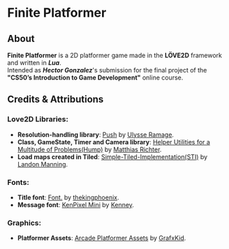# Finite Platformer

## About

**Finite Platformer** is a 2D platformer game made in the **LÖVE2D** framework and written in ***Lua***.  
Intended as ***Hector Gonzalez***'s submission for the final project of the **"CS50’s Introduction to Game Development"** online course.

## Credits & Attributions

### Love2D Libraries:

- **Resolution-handling library**: [Push](https://github.com/Ulydev/push) by [Ulysse Ramage](https://github.com/Ulydev).
- **Class, GameState, Timer and Camera library**: [Helper Utilities for a Multitude of Problems(Hump)](https://github.com/vrld/hump) by [Matthias Richter](https://github.com/vrld).
- **Load maps created in Tiled**: [Simple-Tiled-Implementation(STI)](https://github.com/karai17/Simple-Tiled-Implementation) by [Landon Manning](https://github.com/karai17).

### Fonts:

- **Title font**: [Font.](https://opengameart.org/content/font-0) by [thekingphoenix](https://opengameart.org/users/thekingphoenix).
- **Message font**: [KenPixel Mini](https://opengameart.org/content/kenney-fonts) by [Kenney](https://opengameart.org/users/kenney).

### Graphics:

- **Platformer Assets**: [Arcade Platformer Assets](https://opengameart.org/content/arcade-platformer-assets) by [GrafxKid](https://opengameart.org/users/grafxkid).